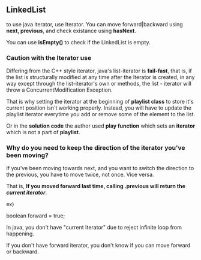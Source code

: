 
## LinkedList

to use java iterator, use Iterator<E>.
You can move forward|backward using **next, previous**, and check existance using **hasNext**.

You can use **isEmpty()** to check if the LinkedList is empty.

### Caution with the Iterator use

Differing from the C++ style iterator, java's list-iterator is **fail-fast**, that is, if the list is
structurally modified at any time after the Iterator is created, in any way except through the list-iterator's own
or methods, the list - iterator will throw a ConcurrentModification Exception.

That is why setting the iterator at the beginning of **playlist class** to store it's current position isn't working properly.
Instead, you will have to update the playlist iterator everytime you add or remove some of the element to the list.

Or in the **solution code** the author used **play function** which sets an **iterator** which is not a part of **playlist**.

### Why do you need to keep the direction of the iterator you've been moving?

If you've been moving towards next, and you want to switch the direction to the previous, you have to move twice, not once.
Vice versa.

That is, **If you moved forward last time, calling .previous will return the *current iterator***.

ex)

boolean forward = true;

In java, you don't have "current Iterator" due to reject infinite loop from happening.

If you don't have forward iterator, you don't know if you can move forward or backward.

